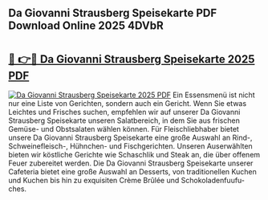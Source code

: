 ## Da Giovanni Strausberg Speisekarte PDF Download Online 2025 4DVbR

# <h2><a href="http://gc6car.nevu.top/?p=Da+Giovanni+Strausberg+Speisekarte">🔗 👉🔴 Da Giovanni Strausberg Speisekarte 2025 PDF</a></h2>

[![Da Giovanni Strausberg Speisekarte 2025 PDF](https://i.imgur.com/dBaPXMq.png)](http://gc6car.nevu.top/?p=Da+Giovanni+Strausberg+Speisekarte)
Ein Essensmenü ist nicht nur eine Liste von Gerichten, sondern auch ein Gericht. Wenn Sie etwas Leichtes und Frisches suchen, empfehlen wir auf unserer Da Giovanni Strausberg Speisekarte unseren Salatbereich, in dem Sie aus frischen Gemüse- und Obstsalaten wählen können. Für Fleischliebhaber bietet unsere Da Giovanni Strausberg Speisekarte eine große Auswahl an Rind-, Schweinefleisch-, Hühnchen- und Fischgerichten. Unseren Auserwählten bieten wir köstliche Gerichte wie Schaschlik und Steak an, die über offenem Feuer zubereitet werden. Die Da Giovanni Strausberg Speisekarte unserer Cafeteria bietet eine große Auswahl an Desserts, von traditionellen Kuchen und Kuchen bis hin zu exquisiten Crème Brûlée und Schokoladenfuufu-ches.
